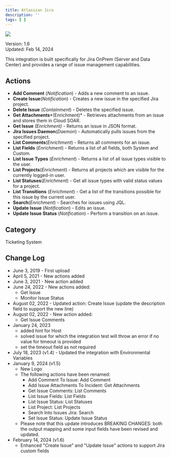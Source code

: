 ```yaml
---
title: Atlassian Jira
description: ''
tags: [ ]
---
```


![](/img/platform-services/automation-service/app-central/logos/atlassian-jira.png)

Version: 1.6  
Updated: Feb 14, 2024

This integration is built specifically for Jira OnPrem (Server and Data Center) and provides a range of issue management capabilities.

## Actions

* **Add Comment** (*Notification*) - Adds a new comment to an issue.
* **Create Issue**(*Notification*) - Creates a new issue in the specified Jira project.
* **Delete Issue** (*Containment*) - Deletes the specified issue.
* **Get Attachments***(Enrichment)* - Retrieves attachments from an issue and stores them in Cloud SOAR.
* **Get Issue** *(Enrichment)* - Returns an issue in JSON format.
* **Jira Issues Daemon**(*Daemon*) - Automatically pulls issues from the specified project.
* **List Comments**(*Enrichment*) - Returns all comments for an issue.
* **List Fields** (*Enrichment*) - Returns a list of all fields, both System and Custom.
* **List Issue Types** (*Enrichment*) - Returns a list of all issue types visible to the user.
* **List Projects**(*Enrichment*) - Returns all projects which are visible for the currently logged-in user.
* **List Statuses**(*Enrichment*) - Get all issue types with valid status values for a project.
* **List Transitions** (*Enrichment*) - Get a list of the transitions possible for this issue by the current user.
* **Search**(*Enrichment*) - Searches for issues using JQL.
* **Update Issue** (*Notification*) - Edits an issue.
* **Update Issue Status** (*Notification*) - Perform a transition on an issue.

## Category

Ticketing System

## Change Log

* June 3, 2019 - First upload
* April 5, 2021 - New actions added
* June 3, 2021 - New action added
* June 24, 2022 - New actions added:
    + Get Issue
    + Monitor Issue Status
* August 02, 2022 - Updated action: Create Issue (update the description field to support the new line)
* August 02, 2022 - New action added:
    + Get Issue Comments
* January 24, 2023
    + added hint for Host
    + solved issue for which the integration test will throw an error if no value for timeout is provided
    + set the timeout field as not required
* July 18, 2023 (v1.4) - Updated the integration with Environmental Variables
* January 9, 2024 (v1.5)
    + New Logo
    + The following actions have been renamed:
        - Add Comment To Issue: Add Comment
        - Add Issue Attachments To Incident: Get Attachments
        - Get Issue Comments: List Comments
        - List Issue Fields: List Fields
        - List Issue Status: List Statuses
        - List Project: List Projects
        - Search Into Issues Jira: Search
        - Set Issue Status: Update Issue Status
    + Please note that this update introduces BREAKING CHANGES: both the output mapping and some input fields have been revised and updated.
* February 14, 2024 (v1.6)
    * Enhanced "Create Issue" and "Update Issue" actions to support Jira custom fields
